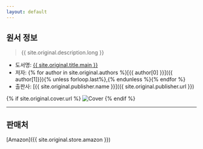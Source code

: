 ```yaml
---
layout: default
---
```


## 원서 정보

> {{ site.original.description.long }}

* 도서명: [{{ site.original.title.main }}]()
* 저자: 
{% for author in site.original.authors %}[{{ author[0] }}]({{ author[1]}}){% unless forloop.last%},{% endunless %}{% endfor %}
* 출판사: [{{ site.original.publisher.name }}]({{ site.original.publisher.url }})

{% if site.original.cover.url %}
<img class="cover" src="{{ site.original.cover.url | relative_url }}" alt="Cover" class="cover-middle"/> 
{% endif %}

***

## 판매처

[Amazon]({{ site.original.store.amazon }})